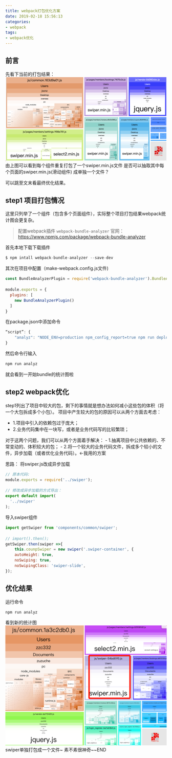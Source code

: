```yaml
---
title: webpack打包优化方案
date: 2019-02-18 15:56:13
categories: 
- webpack
tags: 
- webpack优化
---
```

## 前言
先看下当前的打包结果：
![](webpack打包优化方案/优化前.png)
由上图可以看到每个组件重复打包了一个swiper.min.js文件
是否可以抽取其中每个页面的swiper.min.js(滑动组件) 成单独一个文件？

可以跳至文末看最终优化结果。

## step1 项目打包情况
这里只列举了一个组件（包含多个页面组件），实际整个项目打包结果webpack统计图会更复杂。
> 配置webpack插件 `webpack-bundle-analyzer` 
官网：https://www.npmjs.com/package/webpack-bundle-analyzer

首先本地下载下载插件
```javascript
$ npm intall webpack-bundle-analyzer --save-dev
```

其次在项目中配置（make-webpack.config.js文件)
```javascript
const BundleAnalyzerPlugin = require('webpack-bundle-analyzer').BundleAnalyzerPlugin;
 
module.exports = {
  plugins: [
    new BundleAnalyzerPlugin()
  ]
}
```
在package.json中添加命令
```javascript
“script”: {
    "analyz": "NODE_ENV=production npm_config_report=true npm run deploy:prod"
}
```

然后命令行输入
```javascript
npm run analyz
```
就会看到一开始bundle的统计图啦

## step2 webpack优化
step1列出了项目中较大的包，剩下的事情就是想办法如何减小这些包的体积（将一个大包拆成多个小包）。
项目中产生较大的包的原因可以从两个方面去考虑：
   - 1.项目中引入的依赖包过于庞大；
   - 2.业务代码集中在一块写，或者是业务代码写的比较繁琐；

对于这两个问题，我们可以从两个方面着手解决：
    - 1.抽离项目中公共依赖的、不常变动的、体积较大的包；
    - 2.将一个较大的业务代码文件，拆成多个较小的文件，异步加载（或者优化业务代码）。<-我用的方案
  
思路：
将swiper.js改成异步加载
 

```javascript
// 原本代码:
module.exports = require('../swiper');

// 修改成异步加载的方式导出：
export default import(
  '../swiper'
);
```

导入swiper组件
```javascript
import getSwiper from 'components/common/swiper'; 

// import().then();
getSwiper.then(swiper =>{
    this.counpSwiper = new swiper('.swiper-container', {
    autoHeight: true,
    noSwiping: true,
    noSwipingClass: 'swiper-slide',
});
```

## 优化结果
运行命令
```javascript
npm run analyz
```
看到新的统计图
![](webpack打包优化方案/优化后.png)
swiper单独打包成一个文件~
素不素很神奇~~END